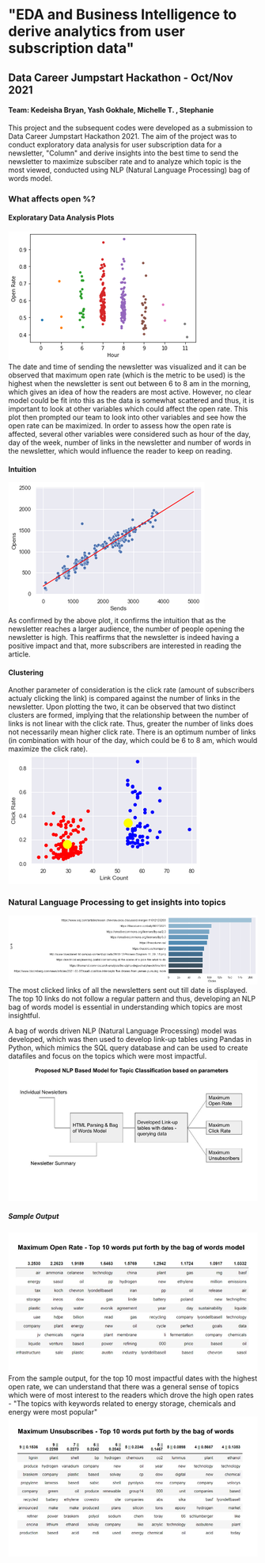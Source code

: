 # "EDA and Business Intelligence to derive analytics from user subscription data" 
## Data Career Jumpstart Hackathon - Oct/Nov 2021
#### Team: Kedeisha Bryan, Yash Gokhale, Michelle T. , Stephanie

This project and the subsequent codes were developed as a submission to Data Career Jumpstart Hackathon 2021. The aim of the project was to conduct exploratory data analysis for user subscription data for a newsletter, "Column" and derive insights into the best time to send the newsletter to maximize subsciber rate and to analyze which topic is the most viewed, conducted using NLP (Natural Language Processing) bag of words model.

### What affects open %?
#### Exploratary Data Analysis Plots
![Visualization](https://github.com/yashgokhale/Miscellaneous/blob/master/DCJ%20Hackathon/images/Open%20Rate%20Hours.png) <br>
The date and time of sending the newsletter was visualized and it can be observed that maximum open rate (which is the metric to be used) is the highest when the newsletter is sent out between 6 to 8 am in the morning, which gives an idea of how the readers are most active. However, no clear model could be fit into this as the data is somewhat scattered and thus, it is important to look at other variables which could affect the open rate. This plot then prompted our team to look into other variables and see how the open rate can be maximized. In order to assess how the open rate is affected, several other variables were considered such as hour of the day, day of the week, number of links in the newsletter and number of words in the newsletter, which would influence the reader to keep on reading.

#### Intuition 
![Regression](https://github.com/yashgokhale/Miscellaneous/blob/master/DCJ%20Hackathon/images/Opens%20Regression.png) <br>
As confirmed by the above plot, it confirms the intuition that as the newsletter reaches a larger audience, the number of people opening the newsletter is high. This reaffirms that the newsletter is indeed having a positive impact and that, more subscribers are interested in reading the article. 

#### Clustering
Another parameter of consideration is the click rate (amount of subscribers actualy clicking the link) is compared against the number of links in the newsletter. Upon plotting the two, it can be observed that two distinct clusters are formed, implying that the relationship between the number of links is not linear with the click rate. Thus, greater the number of links does not necessarily mean higher click rate. There is an optimum number of links (in combination with hour of the day, which could be 6 to 8 am, which would maximize the click rate). <br>
![Clustering](https://github.com/yashgokhale/Miscellaneous/blob/master/DCJ%20Hackathon/images/Clusters.png)

### Natural Language Processing to get insights into topics
![News](https://github.com/yashgokhale/Miscellaneous/blob/master/DCJ%20Hackathon/images/Top%2010.png) <br>
The most clicked links of all the newsletters sent out till date is displayed. The top 10 links do not follow a regular pattern and thus, developing an NLP bag of words model is essential in understanding which topics are most insightful. <br>

A bag of words driven NLP (Natural Language Processing) model was developed, which was then used to develop link-up tables using Pandas in Python, which mimics the SQL query database and can be used to create datafiles and focus on the topics which were most impactful.
![Bag](https://github.com/yashgokhale/Miscellaneous/blob/master/DCJ%20Hackathon/images/NLP%20model.jpg)

##### Sample Output
![MaxOpenRate](https://github.com/yashgokhale/Miscellaneous/blob/master/DCJ%20Hackathon/images/top10_openrate.jpg)
From the sample output, for the top 10 most impactful dates with the highest open rate, we can understand that there was a general sense of topics which were of most interest to the readers which drove the high open rates - "The topics with keywords related to energy storage, chemicals and energy were most popular"
![MaxUnsubscribes](https://github.com/yashgokhale/Miscellaneous/blob/master/DCJ%20Hackathon/images/top10_unsubscribes.jpg)
